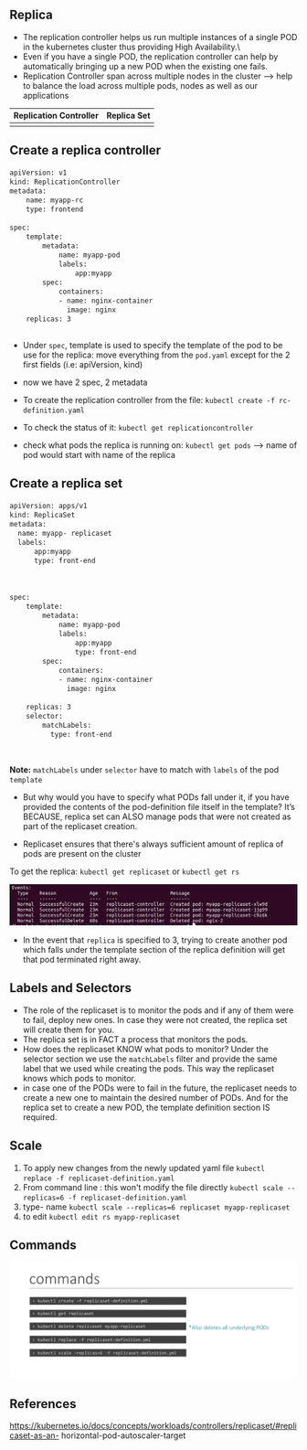 

## Replica 

- The replication controller helps us run multiple instances of a single POD in the kubernetes cluster thus providing High Availability.\
- Even if you have a single POD, the replication controller can help by
automatically bringing up a new POD when the existing one fails.
- Replication Controller span across multiple nodes in the cluster --> help to balance the load across multiple pods, nodes as well as our applications 

| Replication Controller | Replica Set |
| ---------------------- | ----------- |
|                        |             |

## Create a replica controller 

```
apiVersion: v1 
kind: ReplicationController
metadata:
	name: myapp-rc
	type: frontend

spec: 
	template:
		metadata:
			name: myapp-pod
			labels: 
				app:myapp
		spec: 
			containers:
			- name: nginx-container
			  image: nginx 
	replicas: 3
		
```


- Under `spec`, template is used to specify the template of the pod to be use for the replica: move everything from the `pod.yaml` except for the 2 first fields (i.e: apiVersion, kind)
- now we have 2 spec, 2 metadata

- To create the replication controller from the file: 
`kubectl create -f rc-definition.yaml`
- To check the status of  it: 
`kubectl get replicationcontroller`
- check what pods the replica is running on:
`kubectl get pods`
--> name of pod would start with name of the replica 


## Create a replica set 


```
apiVersion: apps/v1
kind: ReplicaSet
metadata: 
  name: myapp- replicaset
  labels:
	  app:myapp
	  type: front-end
	  


spec: 
	template:
		metadata:
			name: myapp-pod
			labels: 
				app:myapp
				type: front-end
		spec: 
			containers:
			- name: nginx-container
			  image: nginx 
	
	replicas: 3
	selector: 
		matchLabels:
		  type: front-end
	
	

```

**Note:** `matchLabels` under `selector` have to match with `labels` of the pod `template`

- But why would you have to specify what PODs fall under it, if you have provided the contents of the pod-definition file itself in the template? It’s BECAUSE, replica set can ALSO manage pods that were not created as part of the replicaset creation.

- Replicaset ensures that there's always sufficient amount of replica of pods are present on the cluster


To get the replica: 
`kubectl get replicaset` 
or `kubectl get rs`

![](../img/Pasted_image_20240621082046.png)
- In the event that `replica` is specified to 3, trying to create another pod which falls under the template section of the replica definition will get that pod terminated right away. 


## Labels and Selectors

- The role of the replicaset is to monitor the pods and if any of them were to fail, deploy new ones. In case they were not created, the replica set will create them for you.
- The replica set is in FACT a process that monitors the pods.
- How does the replicaset KNOW what pods to monitor?  Under the selector section we use the `matchLabels` filter and provide the same label that we used while creating the pods. This way the replicaset knows which pods to monitor.
-  in case one of the PODs were to fail in the future, the replicaset needs to create a new one to maintain the desired number of PODs. And for the replica set to create a new POD, the template definition section IS required.


## Scale 


1. To apply new changes from the newly updated yaml file 
`kubectl replace -f replicaset-definition.yaml`
2. From command line : this won't modify the file directly 
`kubectl scale --replicas=6 -f replicaset-definition.yaml`
3. type- name
`kubectl scale --replicas=6 replicaset myapp-replicaset`
4. to edit
`kubectl edit rs myapp-replicaset`


## Commands 

![](../img/20240620184500.png)


## References 

https://kubernetes.io/docs/concepts/workloads/controllers/replicaset/#replicaset-as-an-
horizontal-pod-autoscaler-target

